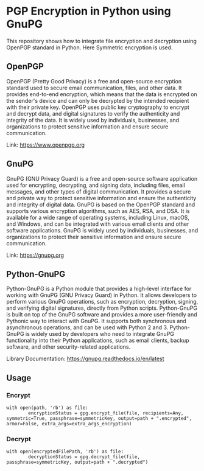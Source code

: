 # PGP Encryption in Python using GnuPG

This repository shows how to integrate file encryption and decryption using OpenPGP standard in Python. Here Symmetric encryption is used.

## OpenPGP

OpenPGP (Pretty Good Privacy) is a free and open-source encryption standard used to secure email communication, files, and other data. It provides end-to-end encryption, which means that the data is encrypted on the sender's device and can only be decrypted by the intended recipient with their private key. OpenPGP uses public key cryptography to encrypt and decrypt data, and digital signatures to verify the authenticity and integrity of the data. It is widely used by individuals, businesses, and organizations to protect sensitive information and ensure secure communication.

Link: https://www.openpgp.org

## GnuPG

GnuPG (GNU Privacy Guard) is a free and open-source software application used for encrypting, decrypting, and signing data, including files, email messages, and other types of digital communication. It provides a secure and private way to protect sensitive information and ensure the authenticity and integrity of digital data. GnuPG is based on the OpenPGP standard and supports various encryption algorithms, such as AES, RSA, and DSA. It is available for a wide range of operating systems, including Linux, macOS, and Windows, and can be integrated with various email clients and other software applications. GnuPG is widely used by individuals, businesses, and organizations to protect their sensitive information and ensure secure communication.

Link: https://gnupg.org

## Python-GnuPG

Python-GnuPG is a Python module that provides a high-level interface for working with GnuPG (GNU Privacy Guard) in Python. It allows developers to perform various GnuPG operations, such as encryption, decryption, signing, and verifying digital signatures, directly from Python scripts. Python-GnuPG is built on top of the GnuPG software and provides a more user-friendly and Pythonic way to interact with GnuPG. It supports both synchronous and asynchronous operations, and can be used with Python 2 and 3. Python-GnuPG is widely used by developers who need to integrate GnuPG functionality into their Python applications, such as email clients, backup software, and other security-related applications.

Library Documentation: https://gnupg.readthedocs.io/en/latest

## Usage

### Encrypt

```
with open(path, 'rb') as file:
        encryptionStatus = gpg.encrypt_file(file, recipients=Any, symmetric=True, passphrase=symmetricKey, output=path + ".encrypted", armor=False, extra_args=extra_args_encryption)

```

### Decrypt

```
with open(encryptedFilePath, 'rb') as file:
        decryptionStatus = gpg.decrypt_file(file, passphrase=symmetricKey, output=path + ".decrypted")
```
